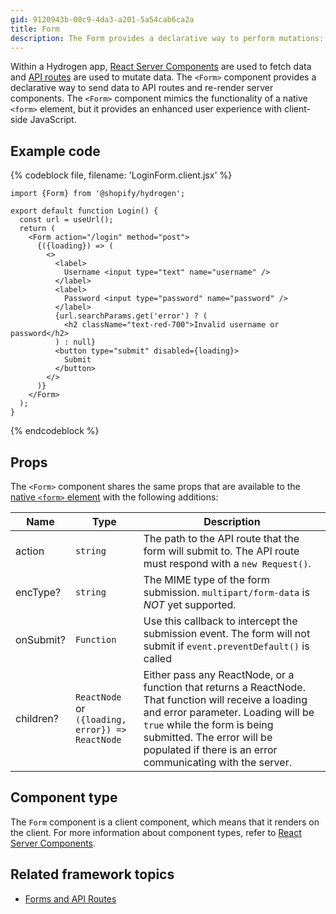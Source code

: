 ```yaml
---
gid: 9120943b-00c9-4da3-a201-5a54cab6ca2a
title: Form
description: The Form provides a declarative way to perform mutations: creating, updating, and deleting data
---
```


Within a Hydrogen app, [React Server Components](https://shopify.dev/custom-storefronts/hydrogen/framework/work-with-rsc#fetching-data-on-the-server) are used to fetch data and [API routes](https://shopify.dev/custom-storefronts/hydrogen/framework/routes#api-routes) are used to mutate data. The `<Form>` component provides a declarative way to send data to API routes and re-render server components. The `<Form>` component mimics the functionality of a native `<form>` element, but it provides an enhanced user experience with client-side JavaScript.

## Example code

{% codeblock file, filename: 'LoginForm.client.jsx' %}

```tsx
import {Form} from '@shopify/hydrogen';

export default function Login() {
  const url = useUrl();
  return (
    <Form action="/login" method="post">
      {({loading}) => (
        <>
          <label>
            Username <input type="text" name="username" />
          </label>
          <label>
            Password <input type="password" name="password" />
          </label>
          {url.searchParams.get('error') ? (
            <h2 className="text-red-700">Invalid username or password</h2>
          ) : null}
          <button type="submit" disabled={loading}>
            Submit
          </button>
        </>
      )}
    </Form>
  );
}
```

{% endcodeblock %}

## Props

The `<Form>` component shares the same props that are available to the [native `<form>` element](https://developer.mozilla.org/en-US/docs/Web/HTML/Element/form) with the following additions:

| Name      | Type                                                                   | Description                                                                                                                                                                                                                                                            |
| --------- | ---------------------------------------------------------------------- | ---------------------------------------------------------------------------------------------------------------------------------------------------------------------------------------------------------------------------------------------------------------------- |
| action    | <code>string</code>                                                    | The path to the API route that the form will submit to. The API route must respond with a `new Request()`.                                                                                                                                                      |
| encType?  | <code>string</code>                                                    | The MIME type of the form submission. `multipart/form-data` is _NOT_ yet supported.                                                                                                                                                                                    |
| onSubmit? | <code>Function</code>                                                  | Use this callback to intercept the submission event. The form will not submit if `event.preventDefault()` is called                                                                                                                                                    |
| children? | <code>ReactNode</code> or <code>({loading, error}) => ReactNode</code> | Either pass any ReactNode, or a function that returns a ReactNode. That function will receive a loading and error parameter. Loading will be `true` while the form is being submitted. The error will be populated if there is an error communicating with the server. |

## Component type

The `Form` component is a client component, which means that it renders on the client. For more information about component types, refer to [React Server Components](https://shopify.dev/custom-storefronts/hydrogen/framework/react-server-components).

## Related framework topics

- [Forms and API Routes](https://shopify.dev/custom-storefronts/hydrogen/framework/routes)
